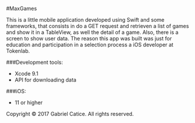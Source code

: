#MaxGames

This is a little mobile application developed using Swift and some frameworks, that consists in do a GET request and retrieven a list of games and show it in a TableView, as well the detail of a game. Also, there is a screen to show user data. The reason this app was built was just for education and participation in a selection process a iOS developer at Tokenlab.

###Development tools:
- Xcode 9.1
- API for downloading data

###iOS:
- 11 or higher

Copyright © 2017 Gabriel Catice. All rights reserved.
